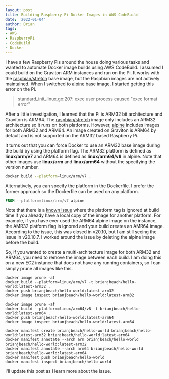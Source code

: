 ```yaml
---
layout: post
title: Building Raspberry Pi Docker Images in AWS CodeBuild
date: '2022-01-04'
author: Brian
tags: 
- AWS
- RaspberryPi
- CodeBuild
- Docker
---
```


I have a few Raspberry Pis around the house doing various tasks and wanted to automate Docker image builds using AWS CodeBuild. I assumed I could build on the Graviton ARM instances and run on the Pi. It works with the [raspbian/stretch](https://hub.docker.com/r/raspbian/stretch/) base image, but the Raspbian images are not actively maintained. When I switched to [alpine](https://hub.docker.com/_/alpine) base image, I started getting this error on the Pi.

> standard_init_linux.go:207: exec user process caused "exec format error"

After a little investigation, I learned that the Pi is ARM32 bit architecture and Graviton is ARM64. The [raspbian/stretch](https://hub.docker.com/r/raspbian/stretch/) image only includes an ARM32 architecture so it runs on both platforms. However, [alpine](https://hub.docker.com/_/alpine) includes images for both ARM32 and ARM64. An image created on Graviton is ARM64 by default and is not supported on the ARM32 based Raspberry Pi.

It turns out that you can force Docker to use an ARM32 base image during the build by using the platform flag. The ARM32 platform is defined as **linux/arm/v7** and ARM64 is defined as **linux/arm64/v8** in alpine. Note that other images use **linux/arm** and **linux/arm64** without the specifying the version number.  

```bash
docker build --platform=linux/arm/v7 .
```

Alternatively, you can specify the platform in the Dockerfile. I prefer the former approach so the Dockerfile can be used on any platform. 

```dockerfile
FROM --platform=linux/arm/v7 alpine 
```

Note that there is a [known issue](https://github.com/docker/for-linux/issues/1144) where the platform tag is ignored at build time if you already have a local copy of the image for another platform. For example, if you have ever used the ARM64 alpine image on the instance, the AMR32 platform flag is ignored and your build creates an AMR64 image. According to the issue, this was closed in v20.10, but I am still seeing the issue in v20.10.7. I worked around the issue by deleting the alpine image before the build.  

So, if you wanted to create a multi-architecture image for both ARM32 and ARM64, you need to remove the image between each build. I am doing this on a new EC2 instance that does not have any running containers, so I can simply prune all images like this.

```
docker image prune -af
docker build --platform=linux/arm/v7 -t brianjbeach/hello-world:latest-arm32 . 
docker push brianjbeach/hello-world:latest-arm32
docker image inspect brianjbeach/hello-world:latest-arm32

docker image prune -af
docker build --platform=linux/arm64/v8 -t brianjbeach/hello-world:latest-arm64 . 
docker push brianjbeach/hello-world:latest-arm64
docker image inspect brianjbeach/hello-world:latest-arm64

docker manifest create brianjbeach/hello-world brianjbeach/hello-world:latest-arm32 brianjbeach/hello-world:latest-arm64 
docker manifest annotate --arch arm brianjbeach/hello-world brianjbeach/hello-world:latest-arm32
docker manifest annotate --arch arm64 brianjbeach/hello-world brianjbeach/hello-world:latest-arm64
docker manifest push brianjbeach/hello-world
docker manifest inspect brianjbeach/hello-world
```

I'll update this post as I learn more about the issue. 